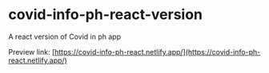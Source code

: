 # covid-info-ph-react-version
A react version of Covid in ph app

Preview link: [https://covid-info-ph-react.netlify.app/](https://covid-info-ph-react.netlify.app/)
